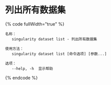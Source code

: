 # 列出所有数据集

{% code fullWidth="true" %}
```
名称：
   singularity dataset list - 列出所有数据集

使用方法：
   singularity dataset list [命令选项] [参数...]

选项：
   --help, -h  显示帮助
```
{% endcode %}